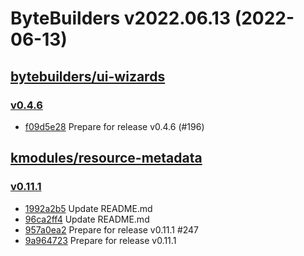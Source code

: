# ByteBuilders v2022.06.13 (2022-06-13)


## [bytebuilders/ui-wizards](https://github.com/bytebuilders/ui-wizards)

### [v0.4.6](https://github.com/bytebuilders/ui-wizards/releases/tag/v0.4.6)

- [f09d5e28](https://github.com/bytebuilders/ui-wizards/commit/f09d5e28) Prepare for release v0.4.6 (#196)



## [kmodules/resource-metadata](https://github.com/kmodules/resource-metadata)

### [v0.11.1](https://github.com/kmodules/resource-metadata/releases/tag/v0.11.1)

- [1992a2b5](https://github.com/kmodules/resource-metadata/commit/1992a2b5) Update README.md
- [96ca2ff4](https://github.com/kmodules/resource-metadata/commit/96ca2ff4) Update README.md
- [957a0ea2](https://github.com/kmodules/resource-metadata/commit/957a0ea2) Prepare for release v0.11.1 #247
- [9a964723](https://github.com/kmodules/resource-metadata/commit/9a964723) Prepare for release v0.11.1



